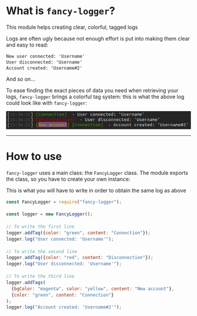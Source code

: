 # What is `fancy-logger`?

This module helps creating clear, colorful, tagged logs

Logs are often ugly because not enough effort is put into making them clear and easy to read:

    New user connected: 'Username'
    User disconnected: 'Username'
    Account created: 'Username#2'

And so on...


To ease finding the exact pieces of data you need when retrieving your logs, `fancy-logger` brings a colorful tag system:
this is what the above log could look like with `fancy-logger`:

![Demonstration of fancy-logger into action](./doc/fancy-logger-demo%231.png)


---------

# How to use

`fancy-logger` uses a main class: the `FancyLogger` class.
The module exports the class, so you have to create your own instance:

This is what you will have to write in order to obtain the same log as above

```JavaScript
const FancyLogger = require("fancy-logger");

const logger = new FancyLogger();

// To write the first line
logger.addTag({color: "green", content: "Connection"});
logger.log("User connected: 'Username'");

// To write the second line
logger.addTag({color: "red", content: "Disconnection"});
logger.log("User disconnected: 'Username'");

// To write the third line
logger.addTags(
  {bgColor: "magenta", color: "yellow", content: "New account"},
  {color: "green", content: "Connection"}
);
logger.log("Account created: 'Username#2'");
```

